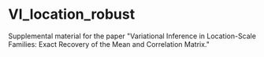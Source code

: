 # VI_location_robust
Supplemental material for the paper "Variational Inference in Location-Scale Families: Exact Recovery of the Mean and Correlation Matrix."
